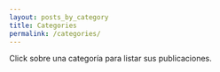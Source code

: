 ```yaml
---
layout: posts_by_category
title: Categories
permalink: /categories/
---
```


Click sobre una categoría para listar sus publicaciones.
